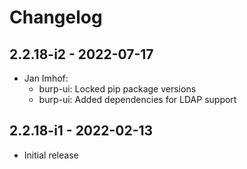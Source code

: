 # Changelog

## 2.2.18-i2 - 2022-07-17

* Jan Imhof:
  * burp-ui: Locked pip package versions
  * burp-ui: Added dependencies for LDAP support

## 2.2.18-i1 - 2022-02-13

* Initial release
